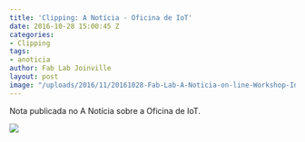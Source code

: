 ```yaml
---
title: 'Clipping: A Notícia - Oficina de IoT'
date: 2016-10-28 15:00:45 Z
categories:
- Clipping
tags:
- anoticia
author: Fab Lab Joinville
layout: post
image: "/uploads/2016/11/20161028-Fab-Lab-A-Noticia-on-line-Workshop-Internet-das-Coisas-agenda-300x159.png"
---
```


Nota publicada no A Notícia sobre a Oficina de IoT.

![]({{site.baseurl}}/uploads/2016/11/20161028-Fab-Lab-A-Noticia-on-line-Workshop-Internet-das-Coisas-agenda-300x159.png)

